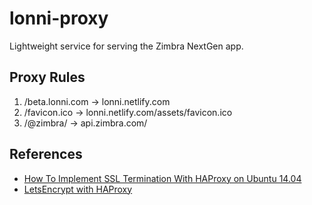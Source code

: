 # lonni-proxy

Lightweight service for serving the Zimbra NextGen app.

## Proxy Rules

1. /beta.lonni.com -> lonni.netlify.com
2. /favicon.ico -> lonni.netlify.com/assets/favicon.ico
3. /@zimbra/<rest> -> api.zimbra.com/<rest>

## References

* [How To Implement SSL Termination With HAProxy on Ubuntu 14.04](https://www.digitalocean.com/community/tutorials/how-to-implement-ssl-termination-with-haproxy-on-ubuntu-14-04)
* [LetsEncrypt with HAProxy](https://serversforhackers.com/c/letsencrypt-with-haproxy)

